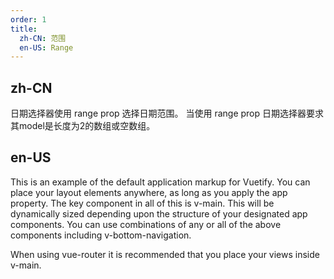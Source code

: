 ```yaml
---
order: 1
title:
  zh-CN: 范围
  en-US: Range
---
```


## zh-CN

日期选择器使用 range prop 选择日期范围。 当使用 range prop 日期选择器要求其model是长度为2的数组或空数组。

## en-US

This is an example of the default application markup for Vuetify. You can place your layout elements anywhere, as long as you apply the app property. The key component in all of this is v-main. This will be dynamically sized depending upon the structure of your designated app components. You can use combinations of any or all of the above components including v-bottom-navigation.

When using vue-router it is recommended that you place your views inside v-main.
